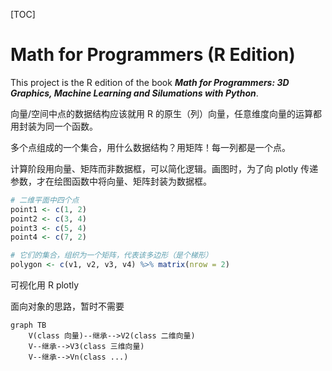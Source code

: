 [TOC]

# Math for Programmers (R Edition)

This project is the R edition of the book *__Math for Programmers: 3D Graphics, Machine Learning and Silumations with Python__*.


向量/空间中点的数据结构应该就用 R 的原生（列）向量，任意维度向量的运算都用封装为同一个函数。

多个点组成的一个集合，用什么数据结构？用矩阵！每一列都是一个点。

计算阶段用向量、矩阵而非数据框，可以简化逻辑。画图时，为了向 plotly 传递参数，才在绘图函数中将向量、矩阵封装为数据框。

```R
# 二维平面中四个点
point1 <- c(1, 2)
point2 <- c(3, 4)
point3 <- c(5, 4)
point4 <- c(7, 2)

# 它们的集合，组织为一个矩阵，代表该多边形（是个梯形）
polygon <- c(v1, v2, v3, v4) %>% matrix(nrow = 2)
```

可视化用 R plotly


面向对象的思路，暂时不需要

```mermaid
graph TB
	V(class 向量)--继承-->V2(class 二维向量)
	V--继承-->V3(class 三维向量)
	V--继承-->Vn(class ...)
```

